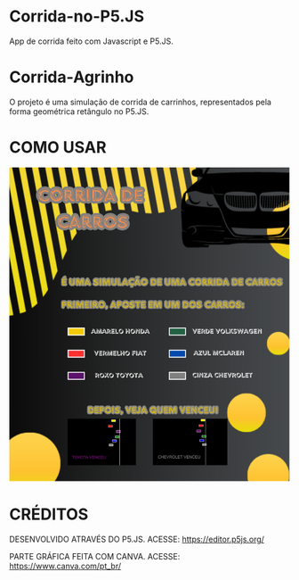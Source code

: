 # Corrida-no-P5.JS
App de corrida feito com Javascript e P5.JS.

# Corrida-Agrinho

O projeto é uma simulação de corrida de carrinhos, representados pela forma geométrica retângulo no P5.JS.

# COMO USAR
![HOW](COMO.png)

# CRÉDITOS

DESENVOLVIDO ATRAVÉS DO P5.JS. ACESSE: https://editor.p5js.org/

PARTE GRÁFICA FEITA COM CANVA. ACESSE: https://www.canva.com/pt_br/
